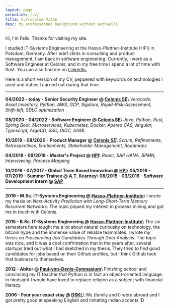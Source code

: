 ```yaml
---
layout: page
permalink: /cv/
title: Curriculum Vitae
desc: My professional background without authwalls
---
```

Hi, I'm Felix. Thanks for visiting my site.

I studied IT-Systems Engineering at the Hasso-Plattner-Institute (HPI) in Potsdam, Germany.
After brief stints in consulting and product management, I am back in software engineering.
Currently, I work as a Software Engineer at Celonis, and in my free time I spend a lot of time with Rust.
You can also find me on <a href="https://de.linkedin.com/in/felix-wolff" data-network="LinkedIn" data-proofer-ignore>LinkedIn.</a>

Here is a short version of my CV, peppered with keywords on technologies I used and duties I carried out during that time.

----

**04/2022 - today - Senior Security Engineer @ [Celonis SE](https://celonis.com)**\\
*Veracode, Asset Inventory, Python, AWS, GCP, Sigstore, Rapid-Risk-Assessment, Shift-left, SDLC optimization*

**08/2020 - 04/2022 - Software Engineer @ [Celonis SE](https://celonis.com)**\\
*Java, Python, Rust, Spring Boot, Microservices, Kubernetes, Docker, Apereo CAS, Angular, Typescript, ArgoCD, SSO, OIDC, SAML*

**10/2019 - 08/2020 - Product Manager @ [Celonis SE](https://celonis.com)**\\
*Scrum, Refinements, Retrospectives, Enablements, Stakeholder Management, Roadmaps*

**04/2018 - 09/2018 - Master's Project @ [HPI](https://hpi.de)**\\
*React, SAP HANA, BPMN, Interviewing, Process Mapping*

**10/2016 - 07/2017 - Global Team Based Innovation @ [HPI](https://hpi.de/uebernickel/teaching/global-team-based-innovation-gti-design-thinking.html)**\\
**05/2016 - 07/2019 - Summer Trainee @ [A.T. Kearney](https://kearney.com)**\\
**08/2015 - 03/2016 - Software Development Intern @ [SAP](https://sap.com)**

----

**2019 - M.Sc. IT-Systems Engineering @ [Hasso-Plattner-Institute](https://hpi.de)**\\
I wrote my thesis on *Next-Activity Prediction with Long-Short-Term Memory Recurrent Networks*.
The topic piqued my interest in process mining and got me in touch with Celonis.

**2015 - B.Sc. IT-Systems Engineering @ [Hasso-Plattner-Institute](https://hpi.de)**\\
The six semesters here taught me a lot about natural curiousity on technology,
the bitcoin hype and the immense value of reliable teammates.
I wrote my thesis on *Preselecting Job Candidates Through Data Analysis*.
The topic was nice, and it was a cool confirmation that in the years after, several startups tried out what I had sketched in my thesis.
They tried to find good candidates for jobs based on their Github profiles, but I think Github took that business to themselves.

**2012 - Abitur @ [Paul-von-Denis-Gymnasium](https://gym-schiff.de)**\\
Finishing school and convincing my IT teacher that Python is in fact an object-oriented language.
In hindsight I would have loved to replace religion as a subject with financial literacy.

**2006 - Four year expat stay @ [DSKL](https://dskl.edu.my)**\\
We (family and I) were abroad and I got pretty good at speaking English and imitating Indian accents :D
